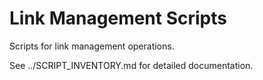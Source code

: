 # Link Management Scripts

Scripts for link management operations.

See ../SCRIPT_INVENTORY.md for detailed documentation.
